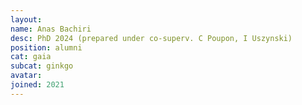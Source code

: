 ```yaml
---
layout:
name: Anas Bachiri
desc: PhD 2024 (prepared under co-superv. C Poupon, I Uszynski)
position: alumni
cat: gaia
subcat: ginkgo
avatar:
joined: 2021
---
```

